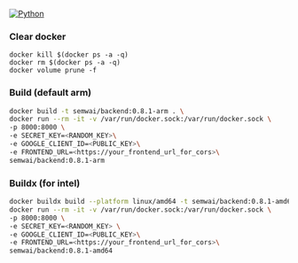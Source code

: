 [![Python](https://github.com/semwai/ProjectRunner/actions/workflows/ci.yml/badge.svg?branch=master)](https://github.com/semwai/ProjectRunner/actions/workflows/ci.yml)

### Clear docker 
`docker kill $(docker ps -a -q)`\
`docker rm $(docker ps -a -q)`\
`docker volume prune -f`

### Build (default arm)

```bash
docker build -t semwai/backend:0.8.1-arm . \
docker run --rm -it -v /var/run/docker.sock:/var/run/docker.sock \
-p 8000:8000 \
-e SECRET_KEY=<RANDOM_KEY>\
-e GOOGLE_CLIENT_ID=<PUBLIC_KEY>\
-e FRONTEND_URL=<https://your_frontend_url_for_cors>\
semwai/backend:0.8.1-arm
```
### Buildx (for intel)
```bash
docker buildx build --platform linux/amd64 -t semwai/backend:0.8.1-amd64 . \
docker run --rm -it -v /var/run/docker.sock:/var/run/docker.sock \
-p 8000:8000 \
-e SECRET_KEY=<RANDOM_KEY> \
-e GOOGLE_CLIENT_ID=<PUBLIC_KEY>\
-e FRONTEND_URL=<https://your_frontend_url_for_cors>\
semwai/backend:0.8.1-amd64

```
